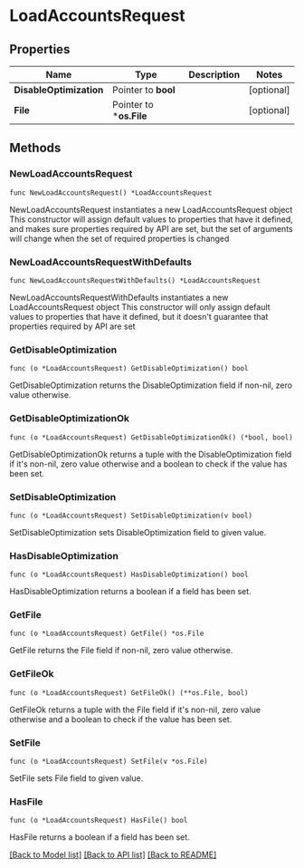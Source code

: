 # LoadAccountsRequest

## Properties

Name | Type | Description | Notes
------------ | ------------- | ------------- | -------------
**DisableOptimization** | Pointer to **bool** |  | [optional] 
**File** | Pointer to ***os.File** |  | [optional] 

## Methods

### NewLoadAccountsRequest

`func NewLoadAccountsRequest() *LoadAccountsRequest`

NewLoadAccountsRequest instantiates a new LoadAccountsRequest object
This constructor will assign default values to properties that have it defined,
and makes sure properties required by API are set, but the set of arguments
will change when the set of required properties is changed

### NewLoadAccountsRequestWithDefaults

`func NewLoadAccountsRequestWithDefaults() *LoadAccountsRequest`

NewLoadAccountsRequestWithDefaults instantiates a new LoadAccountsRequest object
This constructor will only assign default values to properties that have it defined,
but it doesn't guarantee that properties required by API are set

### GetDisableOptimization

`func (o *LoadAccountsRequest) GetDisableOptimization() bool`

GetDisableOptimization returns the DisableOptimization field if non-nil, zero value otherwise.

### GetDisableOptimizationOk

`func (o *LoadAccountsRequest) GetDisableOptimizationOk() (*bool, bool)`

GetDisableOptimizationOk returns a tuple with the DisableOptimization field if it's non-nil, zero value otherwise
and a boolean to check if the value has been set.

### SetDisableOptimization

`func (o *LoadAccountsRequest) SetDisableOptimization(v bool)`

SetDisableOptimization sets DisableOptimization field to given value.

### HasDisableOptimization

`func (o *LoadAccountsRequest) HasDisableOptimization() bool`

HasDisableOptimization returns a boolean if a field has been set.

### GetFile

`func (o *LoadAccountsRequest) GetFile() *os.File`

GetFile returns the File field if non-nil, zero value otherwise.

### GetFileOk

`func (o *LoadAccountsRequest) GetFileOk() (**os.File, bool)`

GetFileOk returns a tuple with the File field if it's non-nil, zero value otherwise
and a boolean to check if the value has been set.

### SetFile

`func (o *LoadAccountsRequest) SetFile(v *os.File)`

SetFile sets File field to given value.

### HasFile

`func (o *LoadAccountsRequest) HasFile() bool`

HasFile returns a boolean if a field has been set.


[[Back to Model list]](../README.md#documentation-for-models) [[Back to API list]](../README.md#documentation-for-api-endpoints) [[Back to README]](../README.md)


